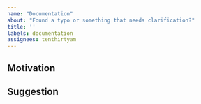 ```yaml
---
name: "Documentation"
about: "Found a typo or something that needs clarification?"
title: ''
labels: documentation
assignees: tenthirtyam
---
```


<!-- Thanks for taking the time to open an issue and help make the docs and examples better -->

## Motivation

<!-- Why should we update our docs or examples? -->

<!-- What should we do instead? -->

## Suggestion

<!-- What should we do instead? -->